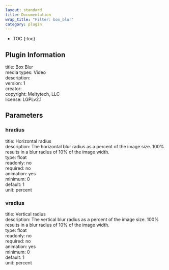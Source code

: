 ```yaml
---
layout: standard
title: Documentation
wrap_title: "Filter: box_blur"
category: plugin
---
```

* TOC
{:toc}

## Plugin Information

title: Box Blur  
media types:
Video  
description:   
version: 1  
creator:   
copyright: Meltytech, LLC  
license: LGPLv2.1  

## Parameters

### hradius

title: Horizontal radius    
description:
The horizontal blur radius as a percent of the image size. 100% results in a blur radius of 10% of the image width.  
type: float  
readonly: no  
required: no  
animation: yes  
minimum: 0  
default: 1  
unit: percent  

### vradius

title: Vertical radius    
description:
The vertical blur radius as a percent of the image size. 100% results in a blur radius of 10% of the image width.  
type: float  
readonly: no  
required: no  
animation: yes  
minimum: 0  
default: 1  
unit: percent  

